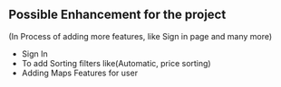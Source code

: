 ## Possible Enhancement for the project

(In Process of adding more features, like Sign in page and many more)

- Sign In
- To add Sorting filters like(Automatic, price sorting)
- Adding Maps Features for user
  
